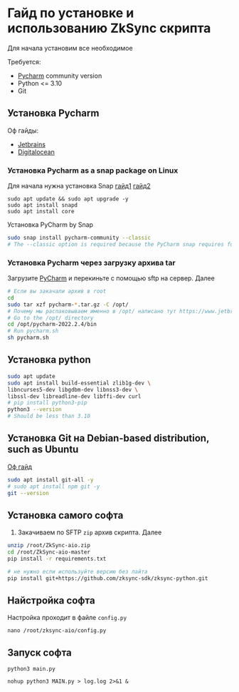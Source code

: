 # Гайд по установке и использованию ZkSync скрипта
Для начала установим все необходимое

Требуется:
- [Pycharm](https://www.jetbrains.com/pycharm/) community version
- Python <= 3.10
- Git
## Установка Pycharm
Оф гайды:
- [Jetbrains](https://www.jetbrains.com/help/pycharm/installation-guide.html)
- [Digitalocean](https://www.digitalocean.com/community/tutorials/install-pycharm-on-linux)
### Установка Pycharm as a snap package on Linux
Для начала нужна установка Snap [гайд1](https://www.linuxfordevices.com/tutorials/linux/snaps-in-linux) [гайд2](https://snapcraft.io/docs/installing-snapd)
```
sudo apt update && sudo apt upgrade -y
sudo apt install snapd 
sudo apt install core 
```
Установка PyCharm by Snap
```bash
sudo snap install pycharm-community --classic
# The --classic option is required because the PyCharm snap requires full access to the system, like a traditionally packaged application.
```
### Установка Pycharm через загрузку архива tar
Загрузите [PyCharm](https://www.jetbrains.com/pycharm/download/?section=linux#section=linux) и перекиньте с помощью sftp на сервер. Далее

```sh
# Если вы закачали архив в root
cd
sudo tar xzf pycharm-*.tar.gz -C /opt/
# Почему мы распаковываем именно в /opt/ написано тут https://www.jetbrains.com/help/pycharm/installation-guide.html#snap-install-tar
# Go to the /opt/ directory
cd /opt/pycharm-2022.2.4/bin
# Run pycharm.sh
sh pycharm.sh
```
## Установка python
```sh
sudo apt update
sudo apt install build-essential zlib1g-dev \
libncurses5-dev libgdbm-dev libnss3-dev \
libssl-dev libreadline-dev libffi-dev curl
# pip install python3-pip
python3 --version
# Should be less than 3.10
```
## Установка Git на Debian-based distribution, such as Ubuntu
[Оф гайд](https://git-scm.com/book/en/v2/Getting-Started-Installing-Git)
```sh
sudo apt install git-all -y
# sudo apt install npm git -y
git --version
```
## Установка самого софта
1. Закачиваем по SFTP `zip` архив скрипта. Далее
```sh
unzip /root/ZkSync-aio.zip
cd /root/ZkSync-aio-master
pip install -r requirements.txt

# не нужно если используйте версию без лайта
pip install git+https://github.com/zksync-sdk/zksync-python.git
```
## Найстройка софта
Настройка проходит в файле `config.py`
```
nano /root/zksync-aio/config.py
```

## Запуск софта
```
python3 main.py

nohup python3 MAIN.py > log.log 2>&1 &
```

